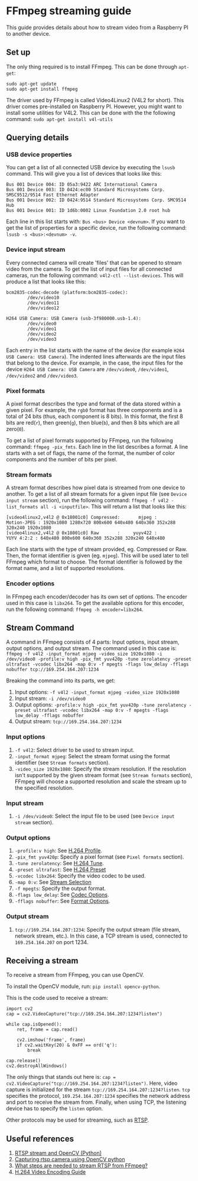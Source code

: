 # FFmpeg streaming guide

This guide provides details about how to stream video from a Raspberry PI to another device.

## Set up

The only thing required is to install FFmpeg. This can be done through `apt-get`:
```
sudo apt-get update
sudo apt-get install ffmpeg
```

The driver used by FFmpeg is called Video4Linux2 (V4L2 for short). This driver comes pre-installed on Raspberry PI. However, you might want to install some utilities for V4L2. This can be done with the the following command:
`sudo apt-get install v4l-utils`

## Querying details

### USB device properties

You can get a list of all connected USB device by executing the `lsusb` command. This will give you a list of devices that looks like this:
```
Bus 001 Device 004: ID 05a3:9422 ARC International Camera
Bus 001 Device 003: ID 0424:ec00 Standard Microsystems Corp. SMSC9512/9514 Fast Ethernet Adapter
Bus 001 Device 002: ID 0424:9514 Standard Microsystems Corp. SMC9514 Hub
Bus 001 Device 001: ID 1d6b:0002 Linux Foundation 2.0 root hub
```

Each line in this list starts with: `Bus <bus> Device <devnum>`. If you want to get the list of properties for a specific device, run the following command: `lsusb -s <bus>:<devnum> -v`.

### Device input stream

Every connected camera will create 'files' that can be opened to stream video from the camera. To get the list of input files for all connected cameras, run the following command: `v4l2-ctl --list-devices`. This will produce a list that looks like this:
```
bcm2835-codec-decode (platform:bcm2835-codec):
        /dev/video10
        /dev/video11
        /dev/video12

H264 USB Camera: USB Camera (usb-3f980000.usb-1.4):
        /dev/video0
        /dev/video1
        /dev/video2
        /dev/video3
```

Each entry in the list starts with the name of the device (for example `H264 USB Camera: USB Camera`). The indented lines afterwards are the input files that belong to the device. For example, in the case, the input files for the device `H264 USB Camera: USB Camera` are `/dev/video0`, `/dev/video1`, `/dev/video2` and `/dev/video3`.

### Pixel formats

A pixel format describes the type and format of the data stored within a given pixel. For example, the `rgb0` format has three components and is a total of 24 bits (thus, each component is 8 bits). In this format, the first 8 bits are red(`r`), then green(`g`), then blue(`b`), and then 8 bits which are all zero(`0`).

To get a list of pixel formats supported by FFmpeg, run the following command: `ffmpeg -pix_fmts`. Each line in the list describes a format. A line starts with a set of flags, the name of the format, the number of color components and the number of bits per pixel.

### Stream formats

A stream format describes how pixel data is streamed from one device to another. To get a list of all stream formats for a given input file (see `Device input stream` section), run the following command: `ffmpeg -f v4l2 -list_formats all -i <inputfile>`. This will return a list that looks like this:
```
[video4linux2,v4l2 @ 0x18001c0] Compressed:       mjpeg :          Motion-JPEG : 1920x1080 1280x720 800x600 640x480 640x360 352x288 320x240 1920x1080
[video4linux2,v4l2 @ 0x18001c0] Raw       :     yuyv422 :           YUYV 4:2:2 : 640x480 800x600 640x360 352x288 320x240 640x480
```

Each line starts with the type of stream provided, eg. Compressed or Raw. Then, the format identifier is given (eg. `mjpeg`). This will be used later to tell FFmpeg which format to choose. The format identifier is followed by the format name, and a list of supported resolutions. 

### Encoder options

In FFmpeg each encoder/decoder has its own set of options. The encoder used in this case is `libx264`. To get the available options for this encoder, run the following command: `ffmpeg -h encoder=libx264`.

## Stream Command

A command in FFmpeg consists of 4 parts: Input options, input stream, output options, and output stream. The command used in this case is:
`ffmpeg -f v4l2 -input_format mjpeg -video_size 1920x1080 -i /dev/video0 -profile:v high -pix_fmt yuv420p -tune zerolatency -preset ultrafast -vcodec libx264 -map 0:v -f mpegts -flags low_delay -fflags nobuffer tcp://169.254.164.207:1234`

Breaking the command into its parts, we get:

1. Input options: `-f v4l2 -input_format mjpeg -video_size 1920x1080`
2. Input stream: `-i /dev/video0`
3. Output options: `-profile:v high -pix_fmt yuv420p -tune zerolatency -preset ultrafast -vcodec libx264 -map 0:v -f mpegts -flags low_delay -fflags nobuffer`
4. Output stream: `tcp://169.254.164.207:1234`

### Input options

1. `-f v4l2`: Select driver to be used to stream input.
2. `-input_format mjpeg`: Select the stream format using the format identifier (see `Stream formats` section).
3. `-video_size 1920x1080`: Specify the stream resolution. If the resolution isn't supported by the given stream format (see `Stream formats` section), FFmpeg will choose a supported resolution and scale the stream up to the specified resolution.

### Input stream

1. `-i /dev/video0`: Select the input file to be used (see `Device input stream` section).

### Output options

1. `-profile:v high`: See [H.264 Profile](https://trac.ffmpeg.org/wiki/Encode/H.264#Profile).
2. `-pix_fmt yuv420p`: Specify a pixel format (see `Pixel formats` section).
3. `-tune zerolatency`: See [H.264 Tune](https://trac.ffmpeg.org/wiki/Encode/H.264#Tune).
4. `-preset ultrafast`: See [H.264 Preset](https://trac.ffmpeg.org/wiki/Encode/H.264#Preset)
5. `-vcodec libx264`: Specify the video codec to be used. 
6. `-map 0:v`: See [Stream Selection](https://ffmpeg.org/ffmpeg-all.html#Stream-selection)
7. `-f mpegts`: Specify the output format.
8. `-flags low_delay`: See [Codec Options](https://ffmpeg.org/ffmpeg-all.html#Codec-Options).
9. `-fflags nobuffer`: See [Format Options](https://ffmpeg.org/ffmpeg-all.html#Format-Options).

### Output stream

1. `tcp://169.254.164.207:1234`: Specify the output stream (file stream, network stream, etc.). In this case, a TCP stream is used, connected to `169.254.164.207` on port 1234.

## Receiving a stream

To receive a stream from FFmpeg, you can use OpenCV.

To install the OpenCV module, run: `pip install opencv-python`.

This is the code used to receive a stream:
```
import cv2
cap = cv2.VideoCapture("tcp://169.254.164.207:1234?listen")

while cap.isOpened():
	ret, frame = cap.read()

	cv2.imshow('frame', frame)
	if cv2.waitKey(20) & 0xFF == ord('q'):
		break

cap.release()
cv2.destroyAllWindows()
```

The only things that stands out here is: `cap = cv2.VideoCapture("tcp://169.254.164.207:1234?listen")`. Here, video capture is initialized for the stream `tcp://169.254.164.207:1234?listen`. `tcp` specifies the protocol, `169.254.164.207:1234` specifies the network address and port to receive the stream from. Finally, when using TCP, the listening device has to specify the `listen` option.

Other protocols may be used for streaming, such as [RTSP](https://trac.ffmpeg.org/wiki/StreamingGuide).

## Useful references

1. [RTSP stream and OpenCV (Python)](https://stackoverflow.com/questions/20891936/rtsp-stream-and-opencv-python)
2. [Capturing rtsp camera using OpenCV python](https://stackoverflow.com/questions/40875846/capturing-rtsp-camera-using-opencv-python)
3. [What steps are needed to stream RTSP from FFmpeg?](https://stackoverflow.com/questions/26999595/what-steps-are-needed-to-stream-rtsp-from-ffmpeg)
4. [H.264 Video Encoding Guide ](https://trac.ffmpeg.org/wiki/Encode/H.264)
